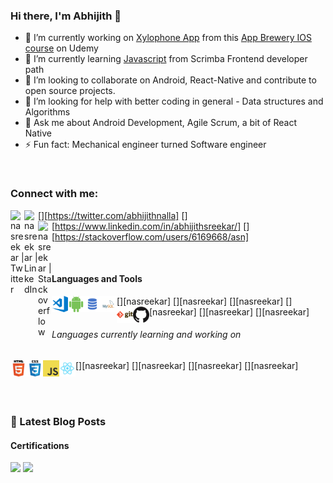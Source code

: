 ### Hi there, I'm Abhijith 👋

<!--
**nasreekar/nasreekar** is a ✨ _special_ ✨ repository because its `README.md` (this file) appears on your GitHub profile.

Here are some ideas to get you started:
-->

- 🔭 I’m currently working on [Xylophone App](https://github.com/nasreekar/iOS13-Swift5-The-Complete-iOS-App-Development-Bootcamp) from this [App Brewery IOS course](https://www.udemy.com/course/ios-13-app-development-bootcamp/) on Udemy
- 🌱 I’m currently learning [Javascript](https://scrimba.com/path/gfrontend/enrolled) from Scrimba Frontend developer path
- 👯 I’m looking to collaborate on Android, React-Native and contribute to open source projects.
- 🤔 I’m looking for help with better coding in general - Data structures and Algorithms
- 💬 Ask me about Android Development, Agile Scrum, a bit of React Native
- ⚡ Fun fact: Mechanical engineer turned Software engineer

<br/>

### Connect with me:

[<img align="left" alt="nasreekar | Twitter" width="22px" src="https://cdn.jsdelivr.net/npm/simple-icons@v3/icons/twitter.svg" />][https://twitter.com/abhijithnalla]
[<img align="left" alt="nasreekar | LinkedIn" width="22px" src="https://cdn.jsdelivr.net/npm/simple-icons@v3/icons/linkedin.svg" />][https://www.linkedin.com/in/abhijithsreekar/]
[<img align="left" alt="nasreekar | Stackoverflow" width="22px" src="https://cdn.jsdelivr.net/npm/simple-icons@v3/icons/stackoverflow.svg" />][https://stackoverflow.com/users/6169668/asn]

<br/>

#### Languages and Tools

[<img align="left" alt="Visual Studio Code" width="26px" src="https://raw.githubusercontent.com/github/explore/80688e429a7d4ef2fca1e82350fe8e3517d3494d/topics/visual-studio-code/visual-studio-code.png" />][nasreekar]
[<img align="left" alt="Android" width="26px" src="https://raw.githubusercontent.com/github/explore/80688e429a7d4ef2fca1e82350fe8e3517d3494d/topics/android/android.png" />][nasreekar]
[<img align="left" alt="SQL" width="26px" src="https://raw.githubusercontent.com/github/explore/80688e429a7d4ef2fca1e82350fe8e3517d3494d/topics/sql/sql.png" />][nasreekar]
[<img align="left" alt="MySQL" width="26px" src="https://raw.githubusercontent.com/github/explore/80688e429a7d4ef2fca1e82350fe8e3517d3494d/topics/mysql/mysql.png" />][nasreekar]
[<img align="left" alt="Git" width="26px" src="https://raw.githubusercontent.com/github/explore/80688e429a7d4ef2fca1e82350fe8e3517d3494d/topics/git/git.png" />][nasreekar]
[<img align="left" alt="GitHub" width="26px" src="https://raw.githubusercontent.com/github/explore/78df643247d429f6cc873026c0622819ad797942/topics/github/github.png" />][nasreekar]

###### Languages currently learning and working on

[<img align="left" alt="HTML5" width="26px" src="https://raw.githubusercontent.com/github/explore/80688e429a7d4ef2fca1e82350fe8e3517d3494d/topics/html/html.png" />][nasreekar]
[<img align="left" alt="CSS3" width="26px" src="https://raw.githubusercontent.com/github/explore/80688e429a7d4ef2fca1e82350fe8e3517d3494d/topics/css/css.png" />][nasreekar]
[<img align="left" alt="JavaScript" width="26px" src="https://raw.githubusercontent.com/github/explore/80688e429a7d4ef2fca1e82350fe8e3517d3494d/topics/javascript/javascript.png" />][nasreekar]
[<img align="left" alt="React Native" width="26px" src="https://raw.githubusercontent.com/github/explore/80688e429a7d4ef2fca1e82350fe8e3517d3494d/topics/react/react.png" />][nasreekar]

<br />
<br />

### 📕 Latest Blog Posts

<!-- BLOG-POST-LIST:START -->
<!-- BLOG-POST-LIST:END -->

#### Certifications

<code><img height= "40" src="https://i.ibb.co/m5RM2Sb/csm.jpg"></code>
<code><img height= "40" src="https://i.ibb.co/WDY39ps/udacity.jpg"></code>
